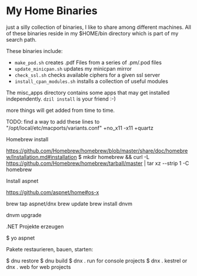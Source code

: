 # My Home Binaries #

just a silly collection of binaries, I like to share among different machines. All of these binaries reside in my $HOME/bin directory which is part of my search path.

These binaries include:

 * `make_pod.sh` creates .pdf Files from a series of .pm/.pod files
 * `update_minicpan.sh` updates my minicpan mirror
 * `check_ssl.sh` checks available ciphers for a given ssl server
 * `install_cpan_modules.sh` installs a collection of useful modules

The misc_apps directory contains some apps that may get installed
independently. `dzil install` is your friend :-)


more things will get added from time to time.

TODO: find a way to add these lines to "/opt/local/etc/macports/variants.conf"
    +no_x11
    -x11
    +quartz


Homebrew install

https://github.com/Homebrew/homebrew/blob/master/share/doc/homebrew/Installation.md#installation
$ mkdir homebrew && curl -L https://github.com/Homebrew/homebrew/tarball/master | tar xz --strip 1 -C homebrew


Install aspnet

https://github.com/aspnet/home#os-x

brew tap aspnet/dnx
brew update
brew install dnvm

dnvm upgrade


.NET Projekte erzeugen

$ yo aspnet


Pakete restaurieren, bauen, starten:

$ dnu restore
$ dnu build
$ dnx . run for console projects
$ dnx . kestrel or dnx . web for web projects
